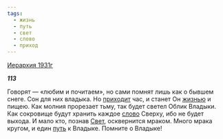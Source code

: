 ```yaml
---
tags:
  - жизнь
  - путь
  - свет
  - слово
  - приход
---
```

[Иерархия 1931г](https://127.0.0.1:4002/agni/1931)

___113___

Говорят — «любим и почитаем», но сами помнят лишь как о бывшем снеге. Сон для них владыка. Но [приходит](../../../tags/#приход) час, и станет Он [жизнью](../../../tags/#жизнь) и пищею. Как молния прорезает тьму, так будет светел Облик Владыки. Как сокровище будут хранить каждое [слово](../../../tags/#слово) Сверху, ибо не будет выхода. И мало кто, познав [Свет](../../../tags/#свет), осквернится мраком. Много мрака кругом, и един [путь](../../../tags/#путь) к Владыке. Помните о Владыке!   

